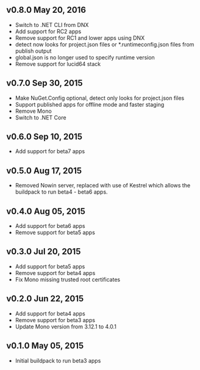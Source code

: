 ## v0.8.0 May 20, 2016
- Switch to .NET CLI from DNX
- Add support for RC2 apps
- Remove support for RC1 and lower apps using DNX
- detect now looks for project.json files or *.runtimeconfig.json files from publish output
- global.json is no longer used to specify runtime version
- Remove support for lucid64 stack

## v0.7.0 Sep 30, 2015
- Make NuGet.Config optional, detect only looks for project.json files
- Support published apps for offline mode and faster staging
- Remove Mono
- Switch to .NET Core

## v0.6.0 Sep 10, 2015
- Add support for beta7 apps

## v0.5.0 Aug 17, 2015

- Removed Nowin server, replaced with use of Kestrel which allows the buildpack to run beta4 - beta6 apps.

## v0.4.0 Aug 05, 2015

- Add support for beta6 apps
- Remove support for beta5 apps

## v0.3.0 Jul 20, 2015

- Add support for beta5 apps
- Remove support for beta4 apps
- Fix Mono missing trusted root certificates

## v0.2.0 Jun 22, 2015

- Add support for beta4 apps
- Remove support for beta3 apps
- Update Mono version from 3.12.1 to 4.0.1

## v0.1.0 May 05, 2015

- Initial buildpack to run beta3 apps
